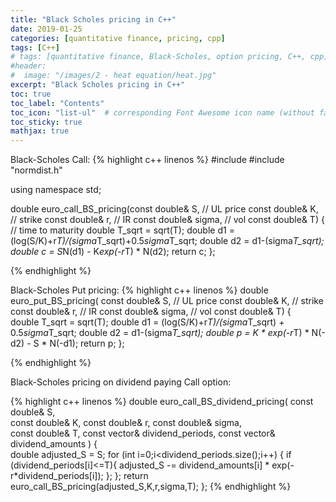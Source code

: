 ```yaml
---
title: "Black Scholes pricing in C++"
date: 2019-01-25
categories: [quantitative finance, pricing, cpp]
tags: [C++]
# tags: [quantitative finance, Black-Scholes, option pricing, C++, cpp]
#header:
#  image: "/images/2 - heat equation/heat.jpg"
excerpt: "Black Scholes pricing in C++"
toc: true
toc_label: "Contents"
toc_icon: "list-ul"  # corresponding Font Awesome icon name (without fa prefix
toc_sticky: true
mathjax: true
---
```

Black-Scholes Call:
{% highlight c++ linenos %}
#include <cmath>
#include "normdist.h"

using namespace std;

double euro_call_BS_pricing(const double& S,   // UL price
				       const double& K,       // strike
				       const double& r,       // IR
				       const double& sigma,   // vol
				       const double& T) {  // time to maturity
    double T_sqrt = sqrt(T);
    double d1 = (log(S/K)+r*T)/(sigma*T_sqrt)+0.5*sigma*T_sqrt;
    double d2 = d1-(sigma*T_sqrt);
    double c  = S*N(d1) - K*exp(-r*T) * N(d2);
    return c;
};

{% endhighlight %}

Black-Scholes Put pricing:
{% highlight c++ linenos %}
double euro_put_BS_pricing( const double& S,      // UL price
				       const double& K,      // strike
				       const double& r,      // IR
				       const double& sigma,  // vol
				       const double& T) {  
    double T_sqrt = sqrt(T);
    double d1 = (log(S/K)+r*T)/(sigma*T_sqrt) + 0.5*sigma*T_sqrt;
    double d2 = d1-(sigma*T_sqrt);
    double p =  K * exp(-r*T) * N(-d2) - S * N(-d1);
    return p;
};

{% endhighlight %}

Black-Scholes pricing on dividend paying Call option:

{% highlight c++ linenos %}
double euro_call_BS_dividend_pricing( const double& S,               
					     const double& K,
					     const double& r,
					     const double& sigma,           
					     const double& T,
					     const vector<double>& dividend_periods,
					     const vector<double>& dividend_amounts ) {  
    double adjusted_S = S;
    for (int i=0;i<dividend_periods.size();i++) {
	if (dividend_periods[i]<=T){
	    adjusted_S -= dividend_amounts[i] * exp(-r*dividend_periods[i]);
	};
    };
    return euro_call_BS_pricing(adjusted_S,K,r,sigma,T);
};
{% endhighlight %}

